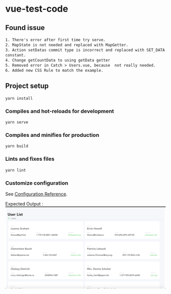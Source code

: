 # vue-test-code
## Found issue 
```
1. There's error after first time try serve.
2. MapState is not needed and replaced with MapGetter.
3. Action setDatas commit type is incorrect and replaced with SET_DATA constant.
4. Change getCountData to using getData getter
5. Removed error in Catch > Users.vue, because  not really needed. 
6. Added new CSS Rule to match the example.
```
## Project setup
```
yarn install
```

### Compiles and hot-reloads for development
```
yarn serve
```

### Compiles and minifies for production
```
yarn build
```

### Lints and fixes files
```
yarn lint
```

### Customize configuration
See [Configuration Reference](https://cli.vuejs.org/config/).

Expected Output :
![expected](./src/assets/Expected.png)